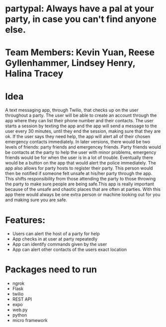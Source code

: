 # partypal: Always have a pal at your party, in case you can't find anyone else.
# Team Members: Kevin Yuan, Reese Gyllenhammer, Lindsey Henry, Halina Tracey

# Idea
A text messaging app, through Twilio, that checks up on the user throughout a party. The user will be able to create an account through the app where they can list their phone number and their contacts. The user starts a session by texting the app and the app will send a message to the user every 30 minutes, until they end the session, making sure that they are ok. If the user says they need help, the app will alert all of their chosen emergency contacts immediately. In later versions, there would be two levels of friends: party friends and emergencey friends. Party friends would be contacts at the party to help the user with minor problems, emergency friends would be for when the user is in a lot of trouble. Eventually there would be a button on the app that would alert the police immediately. The app also allows for party hosts to register their party. This person would then be notified if someone felt unsafe at his/her party through the app. This shifts responsibility from those attending the party to those throwing the party to make sure people are being safe.This app is really important because of the unsafe and chaotic places that are often at parties. With this app there would always be one extra person or machine looking out for you and making sure you are safe.  

# Features:
- Users can alert the host of a party for help
- App checks in at user at party repeatedly
- App can identify commands given by the user 
- App can alert other contacts of the users exact location 

# Packages need to run
- ngrok
- Flask
- twilio 
- REST API
- expo
- web.py
- python
- micro framework

  
